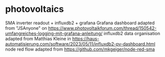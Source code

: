 # photovoltaics
SMA inverter readout + influxdb2 + grafana
Grafana dashboard adapted from "JSAnyone" on
https://www.photovoltaikforum.com/thread/150542-umfangreiches-logging-mit-grafana-anleitung/
influxdb2 data organisation adapted from Matthias Kleine in
https://haus-automatisierung.com/software/2023/05/11/influxdb2-pv-dashboard.html
node red flow adapted from https://github.com/mkgeiger/node-red-sma

